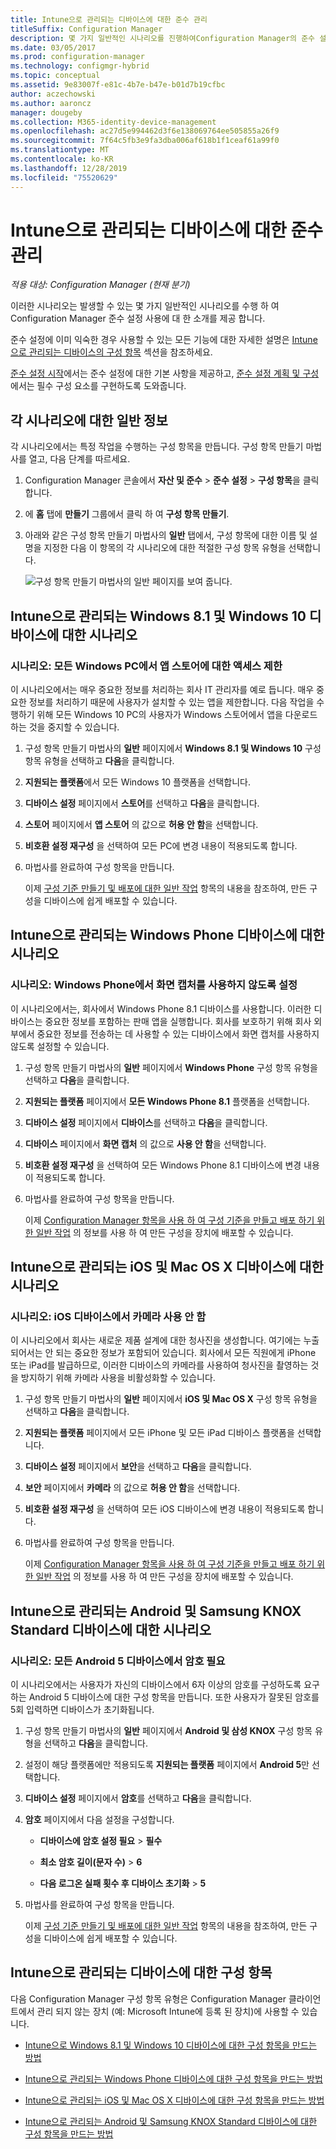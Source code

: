 ```yaml
---
title: Intune으로 관리되는 디바이스에 대한 준수 관리
titleSuffix: Configuration Manager
description: 몇 가지 일반적인 시나리오를 진행하여Configuration Manager의 준수 설정에 대해 알아봅니다.
ms.date: 03/05/2017
ms.prod: configuration-manager
ms.technology: configmgr-hybrid
ms.topic: conceptual
ms.assetid: 9e83007f-e81c-4b7e-b47e-b01d7b19cfbc
author: aczechowski
ms.author: aaroncz
manager: dougeby
ms.collection: M365-identity-device-management
ms.openlocfilehash: ac27d5e994462d3f6e138069764ee505855a26f9
ms.sourcegitcommit: 7f64c5fb3e9fa3dba006af618b1f1ceaf61a99f0
ms.translationtype: MT
ms.contentlocale: ko-KR
ms.lasthandoff: 12/28/2019
ms.locfileid: "75520629"
---
```

# <a name="managing-compliance-on-devices-managed-with-intune"></a>Intune으로 관리되는 디바이스에 대한 준수 관리

*적용 대상: Configuration Manager (현재 분기)*

이러한 시나리오는 발생할 수 있는 몇 가지 일반적인 시나리오를 수행 하 여 Configuration Manager 준수 설정 사용에 대 한 소개를 제공 합니다.  

 준수 설정에 이미 익숙한 경우 사용할 수 있는 모든 기능에 대한 자세한 설명은 [Intune으로 관리되는 디바이스의 구성 항목](#configuration-items-for-devices-managed-with-intune) 섹션을 참조하세요.  

 [준수 설정 시작](../../compliance/get-started/get-started-with-compliance-settings.md)에서는 준수 설정에 대한 기본 사항을 제공하고, [준수 설정 계획 및 구성](../../compliance/plan-design/plan-for-and-configure-compliance-settings.md)에서는 필수 구성 요소를 구현하도록 도와줍니다.  

## <a name="general-information-for-each-scenario"></a>각 시나리오에 대한 일반 정보  
 각 시나리오에서는 특정 작업을 수행하는 구성 항목을 만듭니다. 구성 항목 만들기 마법사를 열고, 다음 단계를 따르세요.  

1.  Configuration Manager 콘솔에서 **자산 및 준수** > **준수 설정** > **구성 항목**을 클릭합니다.  

3.  에 **홈** 탭에 **만들기** 그룹에서 클릭 하 여 **구성 항목 만들기**.  

4.  아래와 같은 구성 항목 만들기 마법사의 **일반** 탭에서, 구성 항목에 대한 이름 및 설명을 지정한 다음 이 항목의 각 시나리오에 대한 적절한 구성 항목 유형을 선택합니다.  

     ![구성 항목 만들기 마법사의 일반 페이지를 보여 줍니다.](media/Compliance-Settings-Wizard---1.png)  

## <a name="scenarios-for-windows-81-and-windows-10-devices-managed-with-intune"></a>Intune으로 관리되는 Windows 8.1 및 Windows 10 디바이스에 대한 시나리오  

### <a name="scenario-restrict-access-to-the-app-store-on-all-windows-pcs"></a>시나리오: 모든 Windows PC에서 앱 스토어에 대한 액세스 제한  
 이 시나리오에서는 매우 중요한 정보를 처리하는 회사 IT 관리자를 예로 듭니다. 매우 중요한 정보를 처리하기 때문에 사용자가 설치할 수 있는 앱을 제한합니다. 다음 작업을 수행하기 위해 모든 Windows 10 PC의 사용자가 Windows 스토어에서 앱을 다운로드하는 것을 중지할 수 있습니다.  

1. 구성 항목 만들기 마법사의 **일반** 페이지에서 **Windows 8.1 및 Windows 10** 구성 항목 유형을 선택하고 **다음**을 클릭합니다.  

2. **지원되는 플랫폼**에서 모든 Windows 10 플랫폼을 선택합니다.  

3. **디바이스 설정** 페이지에서 **스토어**를 선택하고 **다음**을 클릭합니다.  

4. **스토어** 페이지에서 **앱 스토어** 의 값으로 **허용 안 함**을 선택합니다.  

5. **비호환 설정 재구성** 을 선택하여 모든 PC에 변경 내용이 적용되도록 합니다.  

6. 마법사를 완료하여 구성 항목을 만듭니다.  

   이제 [구성 기준 만들기 및 배포에 대한 일반 작업](../../compliance/plan-design/common-tasks-for-creating-and-deploying-configuration-baselines.md) 항목의 내용을 참조하여, 만든 구성을 디바이스에 쉽게 배포할 수 있습니다.  

## <a name="scenarios-for-windows-phone-devices-managed-with-intune"></a>Intune으로 관리되는 Windows Phone 디바이스에 대한 시나리오  

### <a name="scenario-disable-the-use-of-screen-capture-on-a-windows-phone"></a>시나리오: Windows Phone에서 화면 캡처를 사용하지 않도록 설정  
 이 시나리오에서는, 회사에서 Windows Phone 8.1 디바이스를 사용합니다. 이러한 디바이스는 중요한 정보를 포함하는 판매 앱을 실행합니다. 회사를 보호하기 위해 회사 외부에서 중요한 정보를 전송하는 데 사용할 수 있는 디바이스에서 화면 캡처를 사용하지 않도록 설정할 수 있습니다.  

1. 구성 항목 만들기 마법사의 **일반** 페이지에서 **Windows Phone** 구성 항목 유형을 선택하고 **다음**을 클릭합니다.  

2. **지원되는 플랫폼** 페이지에서 **모든 Windows Phone 8.1** 플랫폼을 선택합니다.  

3. **디바이스 설정** 페이지에서 **디바이스**를 선택하고 **다음**을 클릭합니다.  

4. **디바이스** 페이지에서 **화면 캡처** 의 값으로 **사용 안 함**을 선택합니다.  

5. **비호환 설정 재구성** 을 선택하여 모든 Windows Phone 8.1 디바이스에 변경 내용이 적용되도록 합니다.  

6. 마법사를 완료하여 구성 항목을 만듭니다.  

   이제 [Configuration Manager 항목을 사용 하 여 구성 기준을 만들고 배포 하기 위한 일반 작업](../../compliance/plan-design/common-tasks-for-creating-and-deploying-configuration-baselines.md) 의 정보를 사용 하 여 만든 구성을 장치에 배포할 수 있습니다.  

## <a name="scenarios-for-ios-and-mac-os-x-devices-managed-with-intune"></a>Intune으로 관리되는 iOS 및 Mac OS X 디바이스에 대한 시나리오  

### <a name="scenario-disable-the-camera-on-ios-devices"></a>시나리오: iOS 디바이스에서 카메라 사용 안 함  
 이 시나리오에서 회사는 새로운 제품 설계에 대한 청사진을 생성합니다. 여기에는 누출되어서는 안 되는 중요한 정보가 포함되어 있습니다. 회사에서 모든 직원에게 iPhone 또는 iPad를 발급하므로, 이러한 디바이스의 카메라를 사용하여 청사진을 촬영하는 것을 방지하기 위해 카메라 사용을 비활성화할 수 있습니다.  

1. 구성 항목 만들기 마법사의 **일반** 페이지에서 **iOS 및 Mac OS X** 구성 항목 유형을 선택하고 **다음**을 클릭합니다.  

2. **지원되는 플랫폼** 페이지에서 모든 iPhone 및 모든 iPad 디바이스 플랫폼을 선택합니다.  

3. **디바이스 설정** 페이지에서 **보안**을 선택하고 **다음**을 클릭합니다.  

4. **보안** 페이지에서 **카메라** 의 값으로 **허용 안 함**을 선택합니다.  

5. **비호환 설정 재구성** 을 선택하여 모든 iOS 디바이스에 변경 내용이 적용되도록 합니다.  

6. 마법사를 완료하여 구성 항목을 만듭니다.  

   이제 [Configuration Manager 항목을 사용 하 여 구성 기준을 만들고 배포 하기 위한 일반 작업](../../compliance/plan-design/common-tasks-for-creating-and-deploying-configuration-baselines.md) 의 정보를 사용 하 여 만든 구성을 장치에 배포할 수 있습니다.  

## <a name="scenarios-for-android-and-samsung-knox-standard-devices-managed-with-intune"></a>Intune으로 관리되는 Android 및 Samsung KNOX Standard 디바이스에 대한 시나리오  

### <a name="scenario-require-a-password-on-all-android-5-devices"></a>시나리오: 모든 Android 5 디바이스에서 암호 필요  
 이 시나리오에서는 사용자가 자신의 디바이스에서 6자 이상의 암호를 구성하도록 요구하는 Android 5 디바이스에 대한 구성 항목을 만듭니다. 또한 사용자가 잘못된 암호를 5회 입력하면 디바이스가 초기화됩니다.  

1. 구성 항목 만들기 마법사의 **일반** 페이지에서 **Android 및 삼성 KNOX** 구성 항목 유형을 선택하고 **다음**을 클릭합니다.  

2. 설정이 해당 플랫폼에만 적용되도록 **지원되는 플랫폼** 페이지에서 **Android 5**만 선택합니다.  

3. **디바이스 설정** 페이지에서 **암호**를 선택하고 **다음**을 클릭합니다.  

4. **암호** 페이지에서 다음 설정을 구성합니다.  

   -   **디바이스에 암호 설정 필요** > **필수**  

   -   **최소 암호 길이(문자 수)**  > **6**  

   -   **다음 로그온 실패 횟수 후 디바이스 초기화** > **5**  

5. 마법사를 완료하여 구성 항목을 만듭니다.  

   이제 [구성 기준 만들기 및 배포에 대한 일반 작업](../../compliance/plan-design/common-tasks-for-creating-and-deploying-configuration-baselines.md) 항목의 내용을 참조하여, 만든 구성을 디바이스에 쉽게 배포할 수 있습니다.  

## <a name="configuration-items-for-devices-managed-with-intune"></a>Intune으로 관리되는 디바이스에 대한 구성 항목

다음 Configuration Manager 구성 항목 유형은 Configuration Manager 클라이언트에서 관리 되지 않는 장치 (예: Microsoft Intune에 등록 된 장치)에 사용할 수 있습니다.  

-   [Intune으로 Windows 8.1 및 Windows 10 디바이스에 대한 구성 항목을 만드는 방법](create-configuration-items-for-windows-8.1-and-windows-10-devices-managed-without-the-client.md)  

-   [Intune으로 관리되는 Windows Phone 디바이스에 대한 구성 항목을 만드는 방법](create-configuration-items-for-windows-phone-devices-managed-without-the-client.md)  

-   [Intune으로 관리되는 iOS 및 Mac OS X 디바이스에 대한 구성 항목을 만드는 방법](create-configuration-items-for-ios-and-mac-os-x-devices-managed-without-the-client.md)  

-   [Intune으로 관리되는 Android 및 Samsung KNOX Standard 디바이스에 대한 구성 항목을 만드는 방법](create-configuration-items-for-android-and-samsung-knox-devices-managed-without-the-client.md)  
